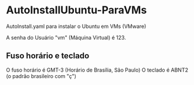# AutoInstallUbuntu-ParaVMs
AutoInstall.yaml para instalar o Ubuntu em VMs (VMware)

A senha do Usuário "vm" (Máquina Virtual) é 123.

## Fuso horário e teclado

O fuso horário é GMT-3 (Horário de Brasília, São Paulo)
O teclado é ABNT2 (o padrão brasileiro com "ç")